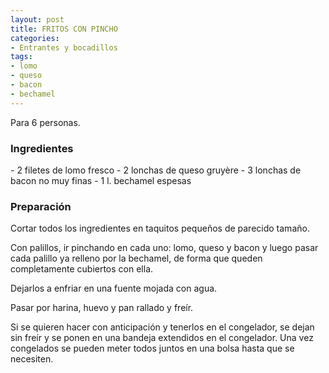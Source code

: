 ```yaml
---
layout: post
title: FRITOS CON PINCHO
categories:
- Entrantes y bocadillos
tags:
- lomo
- queso
- bacon
- bechamel
---
```

Para 6 personas.

<h3>Ingredientes</h3>
- 2 filetes de lomo fresco
- 2 lonchas de queso gruy&egrave;re
- 3 lonchas de bacon no muy finas
- 1 l. bechamel espesas

<h3>Preparación</h3>

Cortar todos los ingredientes en taquitos pequeños de parecido tamaño.

Con palillos, ir pinchando en cada uno: lomo, queso y bacon y luego pasar cada palillo ya relleno por la bechamel, de forma que queden completamente cubiertos con ella.

Dejarlos a enfriar en una fuente mojada con agua.

Pasar por harina, huevo y pan rallado y freír.

Si se quieren hacer con anticipación y tenerlos en el congelador, se dejan sin freír y se ponen en una bandeja extendidos en el congelador. Una vez congelados se pueden meter todos juntos en una bolsa hasta que se necesiten.

